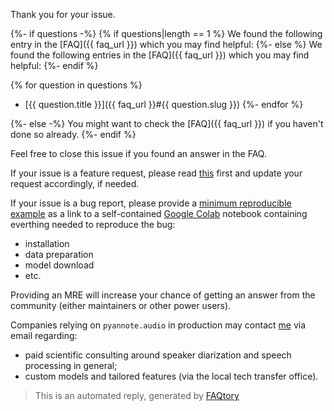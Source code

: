 Thank you for your issue. 

{%- if questions -%}
{% if questions|length == 1 %}
We found the following entry in the [FAQ]({{ faq_url }}) which you may find helpful:
{%- else %}
We found the following entries in the [FAQ]({{ faq_url }}) which you may find helpful:
{%- endif %}

{% for question in questions %}
- [{{ question.title }}]({{ faq_url }}#{{ question.slug }})
{%- endfor %}

{%- else -%}
You might want to check the [FAQ]({{ faq_url }}) if you haven't done so already.
{%- endif %}

Feel free to close this issue if you found an answer in the FAQ. 

If your issue is a feature request, please read [this](https://xyproblem.info/) first and update your request accordingly, if needed.

If your issue is a bug report, please provide a [minimum reproducible example](https://stackoverflow.com/help/minimal-reproducible-example) as a link to a self-contained [Google Colab](https://colab.research.google.com/) notebook containing everthing needed to reproduce the bug: 
  - installation
  - data preparation
  - model download
  - etc.
  
Providing an MRE will increase your chance of getting an answer from the community (either maintainers or other power users).

Companies relying on `pyannote.audio` in production may contact [me](https://herve.niderb.fr) via email regarding:
* paid scientific consulting around speaker diarization and speech processing in general;
* custom models and tailored features (via the local tech transfer office).

> This is an automated reply, generated by [FAQtory](https://github.com/willmcgugan/faqtory)
